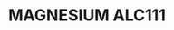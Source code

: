 ---
title: "MAGNESIUM ALC111"
price: "TBA"
desc: "Opis nije dostupan"
img_path: "/assets/img/A.MIG-8214.jpg"
brand: AMMO
available: true
cat: "titans"
subcat: "ALCLAD II - AMMO METALLIC PAINTS"
subsubcat: "SS"
---